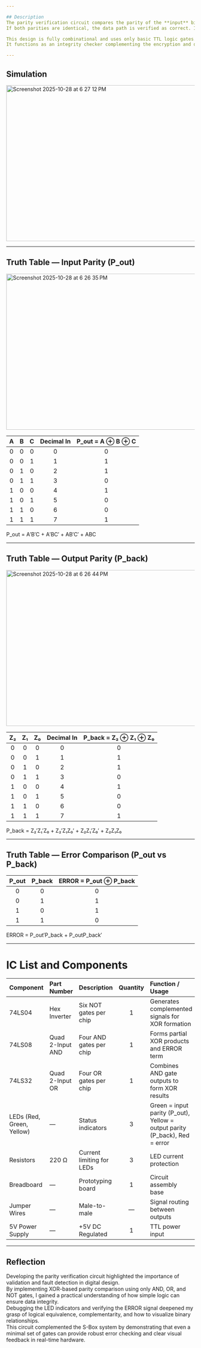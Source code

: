 ```yaml
---

## Description  
The parity verification circuit compares the parity of the **input** bits (A, B, C) from the forward S-Box with the parity of the **output** bits (Z₂, Z₁, Z₀) from the inverse S-Box.  
If both parities are identical, the data path is verified as correct. If they differ, the circuit outputs a logic 1 on the **ERROR** line, signaling a transmission or logic fault.  

This design is fully combinational and uses only basic TTL logic gates.  
It functions as an integrity checker complementing the encryption and decryption stages implemented in Circuit 1.

---
```

## Simulation

<img width="1021" height="417" alt="Screenshot 2025-10-28 at 6 27 12 PM" src="https://github.com/user-attachments/assets/82f1a6a4-d97f-443a-ab0e-d9b32676a651" />

---

## Truth Table — Input Parity (P_out)
<img width="614" height="417" alt="Screenshot 2025-10-28 at 6 26 35 PM" src="https://github.com/user-attachments/assets/6dcd2df5-6f79-4877-b666-9ae45f9d42eb" />

| A | B | C | Decimal In | P_out = A ⊕ B ⊕ C |
|:-:|:-:|:-:|:-----------:|:----------------:|
| 0 | 0 | 0 | 0 | 0 |
| 0 | 0 | 1 | 1 | 1 |
| 0 | 1 | 0 | 2 | 1 |
| 0 | 1 | 1 | 3 | 0 |
| 1 | 0 | 0 | 4 | 1 |
| 1 | 0 | 1 | 5 | 0 |
| 1 | 1 | 0 | 6 | 0 |
| 1 | 1 | 1 | 7 | 1 |

P_out  = A′B′C + A′BC′ + AB′C′ + ABC

---

## Truth Table — Output Parity (P_back)
<img width="614" height="417" alt="Screenshot 2025-10-28 at 6 26 44 PM" src="https://github.com/user-attachments/assets/fdf81655-8ec3-4929-8ef9-8b11b3d137b2" />

| Z₂ | Z₁ | Z₀ | Decimal In | P_back = Z₂ ⊕ Z₁ ⊕ Z₀ |
|:-:|:-:|:-:|:-----------:|:----------------:|
| 0 | 0 | 0 | 0 | 0 |
| 0 | 0 | 1 | 1 | 1 |
| 0 | 1 | 0 | 2 | 1 |
| 0 | 1 | 1 | 3 | 0 |
| 1 | 0 | 0 | 4 | 1 |
| 1 | 0 | 1 | 5 | 0 |
| 1 | 1 | 0 | 6 | 0 |
| 1 | 1 | 1 | 7 | 1 |


P_back = Z₂′Z₁′Z₀ + Z₂′Z₁Z₀′ + Z₂Z₁′Z₀′ + Z₂Z₁Z₀

---

## Truth Table — Error Comparison (P_out vs P_back)

| P_out | P_back | ERROR = P_out ⊕ P_back |
|:-----:|:------:|:----------------------:|
| 0 | 0 | 0 |
| 0 | 1 | 1 |
| 1 | 0 | 1 |
| 1 | 1 | 0 |

ERROR  = P_out′P_back + P_outP_back′

---
# IC List and Components   

| Component | Part Number | Description | Quantity | Function / Usage |
|:-----------|:-------------|:-------------|:----------:|:-----------------|
| 74LS04 | Hex Inverter | Six NOT gates per chip | 1 | Generates complemented signals for XOR formation |
| 74LS08 | Quad 2-Input AND | Four AND gates per chip | 1 | Forms partial XOR products and ERROR term |
| 74LS32 | Quad 2-Input OR | Four OR gates per chip | 1 | Combines AND gate outputs to form XOR results |
| LEDs (Red, Green, Yellow) | — | Status indicators | 3 | Green = input parity (P_out), Yellow = output parity (P_back), Red = error |
| Resistors | 220 Ω | Current limiting for LEDs | 3 | LED current protection |
| Breadboard | — | Prototyping board | 1 | Circuit assembly base |
| Jumper Wires | — | Male-to-male | — | Signal routing between outputs |
| 5V Power Supply | — | +5V DC Regulated | 1 | TTL power input |

---
## Reflection

Developing the parity verification circuit highlighted the importance of validation and fault detection in digital design.  
By implementing XOR-based parity comparison using only AND, OR, and NOT gates, I gained a practical understanding of how simple logic can ensure data integrity.  
Debugging the LED indicators and verifying the ERROR signal deepened my grasp of logical equivalence, complementarity, and how to visualize binary relationships.  
This circuit complemented the S-Box system by demonstrating that even a minimal set of gates can provide robust error checking and clear visual feedback in real-time hardware.

